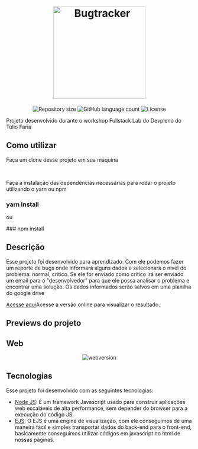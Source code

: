<h1 align="center">
  <img alt="Bugtracker" src="https://ik.imagekit.io/8qmbx6p1dq/Assets/bugtracker-logo_pYr2EcsuF.png" width="250px" />
</h1>

<p align="center">
 <img alt="Repository size" src="https://img.shields.io/github/repo-size/luizeduul/bugtracker">
 <img alt="GitHub language count" src="https://img.shields.io/github/languages/count/luizeduul/bugtracker">
 <img alt="License" src="https://img.shields.io/badge/license-MIT-brightgreen">
</p>

<p>Projeto desenvolvido durante o workshop Fullstack Lab do Devpleno do Túlio Faria</p>
      
## Como utilizar 
<p>Faça um clone desse projeto em sua máquina</p><br>
<p>Faça a instalação das dependências necessárias para rodar o projeto utilizando o yarn ou npm<p>
 
### yarn install
<p>ou</p>
### npm install

<h2>Descrição</h2>
 <p> Esse projeto foi desenvolvido para aprendizado. Com ele podemos fazer um reporte de bugs onde informará alguns dados e selecionará o nivel do problema: normal, critico. Se ele for enviado como crítico irá ser enviado um email para o "desenvolvedor" para que ele possa analisar o problema e encontrar uma solução. Os dados informados serão salvos em uma planilha do google drive</p>
 
 [Acesse aqui](https://bugtracker.luizeduardr.now.sh/)Acesse a versão online para visualizar o resultado. 
 
 <h2>Previews do projeto</h2>

## Web
<p align="center">
  <img alt="webversion" src="https://ik.imagekit.io/8qmbx6p1dq/Assets/ezgif.com-optimize_OP8FvPAf8.gif"/>
</p>

## Tecnologias
 Esse projeto foi desenvolvido com as seguintes tecnologias:
  - [Node JS](https://nodejs.org/en/): É um framework Javascript usado para construir aplicações web escaláveis de alta performance, sem depender do browser para a execução do código JS.
  - [EJS](https://ejs.co/): O EJS é uma engine de visualização, com ele conseguimos de uma maneira fácil e simples transportar dados do back-end para o front-end, basicamente conseguimos utilizar códigos em javascript no html de nossas páginas.
 

